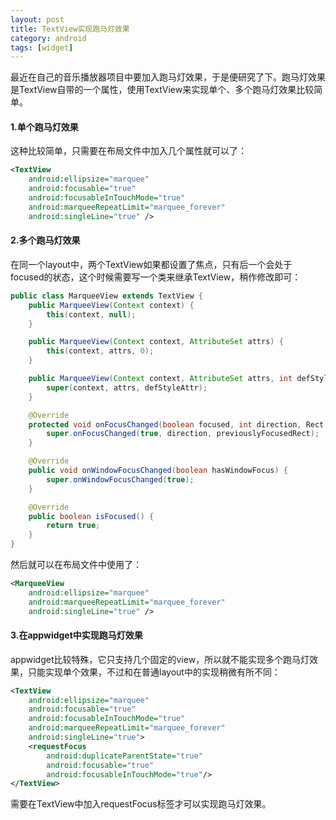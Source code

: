 ```yaml
---
layout: post
title: TextView实现跑马灯效果
category: android
tags: [widget]
---
```


最近在自己的音乐播放器项目中要加入跑马灯效果，于是便研究了下。跑马灯效果是TextView自带的一个属性，使用TextView来实现单个、多个跑马灯效果比较简单。
<!-- more -->
#### 1.单个跑马灯效果
这种比较简单，只需要在布局文件中加入几个属性就可以了：
```xml
<TextView
	android:ellipsize="marquee"
	android:focusable="true"
	android:focusableInTouchMode="true"
	android:marqueeRepeatLimit="marquee_forever"
	android:singleLine="true" />
```
#### 2.多个跑马灯效果
在同一个layout中，两个TextView如果都设置了焦点，只有后一个会处于focused的状态，这个时候需要写一个类来继承TextView，稍作修改即可：
```java
public class MarqueeView extends TextView {
	public MarqueeView(Context context) {
		this(context, null);
	}

	public MarqueeView(Context context, AttributeSet attrs) {
		this(context, attrs, 0);
	}

	public MarqueeView(Context context, AttributeSet attrs, int defStyleAttr) {
		super(context, attrs, defStyleAttr);
	}

	@Override
	protected void onFocusChanged(boolean focused, int direction, Rect previouslyFocusedRect) {
		super.onFocusChanged(true, direction, previouslyFocusedRect);
	}

	@Override
	public void onWindowFocusChanged(boolean hasWindowFocus) {
		super.onWindowFocusChanged(true);
	}

	@Override
	public boolean isFocused() {
		return true;
	}
}
```
然后就可以在布局文件中使用了：
```xml
<MarqueeView
	android:ellipsize="marquee"
	android:marqueeRepeatLimit="marquee_forever"
	android:singleLine="true" />
```
#### 3.在appwidget中实现跑马灯效果
appwidget比较特殊，它只支持几个固定的view，所以就不能实现多个跑马灯效果，只能实现单个效果，不过和在普通layout中的实现稍微有所不同：
```xml
<TextView
	android:ellipsize="marquee"
	android:focusable="true"
	android:focusableInTouchMode="true"
	android:marqueeRepeatLimit="marquee_forever"
	android:singleLine="true">
	<requestFocus
		android:duplicateParentState="true"
		android:focusable="true"
		android:focusableInTouchMode="true"/>
</TextView>
```
需要在TextView中加入requestFocus标签才可以实现跑马灯效果。